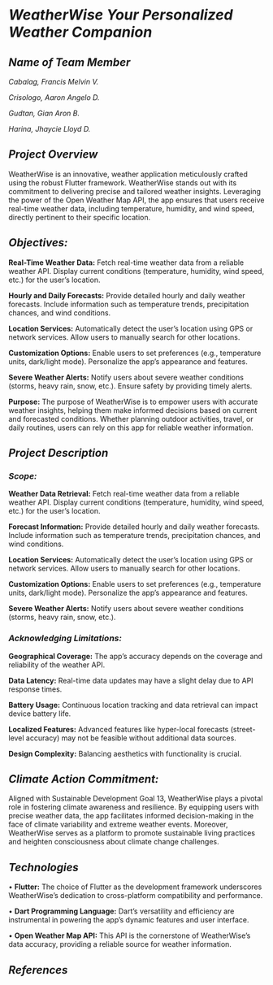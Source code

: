# ***WeatherWise Your Personalized Weather Companion***

## ***Name of Team Member***

*Cabalag, Francis Melvin V.*

*Crisologo, Aaron Angelo D.*

*Gudtan, Gian Aron B.*

*Harina, Jhaycie Lloyd D.*

## ***Project Overview***
WeatherWise is an innovative, weather application meticulously crafted using the robust Flutter framework. WeatherWise stands out with its commitment to delivering precise and tailored weather insights. Leveraging the power of the Open Weather Map API, the app ensures that users receive real-time weather data, including temperature, humidity, and wind speed, directly pertinent to their specific location.

## ***Objectives:***
**Real-Time Weather Data:**
Fetch real-time weather data from a reliable weather API.
Display current conditions (temperature, humidity, wind speed, etc.) for the user’s location.

**Hourly and Daily Forecasts:**
Provide detailed hourly and daily weather forecasts.
Include information such as temperature trends, precipitation chances, and wind conditions.

**Location Services:**
Automatically detect the user’s location using GPS or network services.
Allow users to manually search for other locations.

**Customization Options:**
Enable users to set preferences (e.g., temperature units, dark/light mode).
Personalize the app’s appearance and features.

**Severe Weather Alerts:**
Notify users about severe weather conditions (storms, heavy rain, snow, etc.).
Ensure safety by providing timely alerts.

**Purpose:**
The purpose of WeatherWise is to empower users with accurate weather insights, helping them make informed decisions based on current and forecasted conditions. Whether planning outdoor activities, travel, or daily routines, users can rely on this app for reliable weather information.
## ***Project Description***
### ***Scope:***
**Weather Data Retrieval:**
Fetch real-time weather data from a reliable weather API.
Display current conditions (temperature, humidity, wind speed, etc.) for the user’s location.

**Forecast Information:**
Provide detailed hourly and daily weather forecasts.
Include information such as temperature trends, precipitation chances, and wind conditions.

**Location Services:**
Automatically detect the user’s location using GPS or network services.
Allow users to manually search for other locations.

**Customization Options:**
Enable users to set preferences (e.g., temperature units, dark/light mode).
Personalize the app’s appearance and features.

**Severe Weather Alerts:**
Notify users about severe weather conditions (storms, heavy rain, snow, etc.).


### ***Acknowledging Limitations:***
**Geographical Coverage:**
The app’s accuracy depends on the coverage and reliability of the weather API.

**Data Latency:**
Real-time data updates may have a slight delay due to API response times.

**Battery Usage:**
Continuous location tracking and data retrieval can impact device battery life.

**Localized Features:**
Advanced features like hyper-local forecasts (street-level accuracy) may not be feasible without additional data sources.

**Design Complexity:**
Balancing aesthetics with functionality is crucial.

## ***Climate Action Commitment:***
Aligned with Sustainable Development Goal 13, WeatherWise plays a pivotal role in fostering climate awareness and resilience. By equipping users with precise weather data, the app facilitates informed decision-making in the face of climate variability and extreme weather events. Moreover, WeatherWise serves as a platform to promote sustainable living practices and heighten consciousness about climate change challenges.

## ***Technologies***
• **Flutter:** The choice of Flutter as the development framework underscores WeatherWise’s dedication to cross-platform compatibility and performance.

• **Dart Programming Language:** Dart’s versatility and efficiency are instrumental in powering the app’s dynamic features and user interface.

• **Open Weather Map API:** This API is the cornerstone of WeatherWise’s data accuracy, providing a reliable source for weather information.

## ***References***
